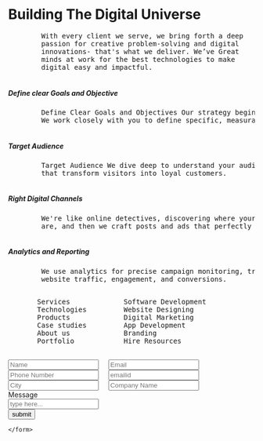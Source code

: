 <!DOCTYPE html>
<html lang="en">
<head>
<meta charset="UTF-8">
<meta name="viewport" content="width=device-width, initial-scale=1.0">
<title>Styled Rectangle</title>
<style>
    .styled-rectangle {
        width: 1920px;
        height: 851px;
        top: 2px;
        border-radius: 50px;
        background-color: dark blue;
        opacity: 0.06;
    }
</style>
   <h1>Building The Digital Universe</h1>
    <pre>
        With every client we serve, we bring forth a deep
        passion for creative problem-solving and digital
        innovations- that's what we deliver. We’ve Great
        minds at work for the best technologies to make
        digital easy and impactful.

</pre>
    <h5>
        Define clear Goals and Objective
    </h5>
    <pre>
        Define Clear Goals and Objectives Our strategy begins with a crystal-clear roadmap.
        We work closely with you to define specific, measurable, & achievable goals.
    </pre>
             <h5>
                 Target Audience
             </h5>
    <pre>
        Target Audience We dive deep to understand your audience, forging connections
        that transform visitors into loyal customers.
    </pre>
             <h5>Right Digital Channels</h5>
    <pre>
        We're like online detectives, discovering where your customers
        are, and then we craft posts and ads that perfectly fit.
    </pre>
             <h5>Analytics and Reporting</h5>
    <pre>
        We use analytics for precise campaign monitoring, tracking
        website traffic, engagement, and conversions.
    </pre>
   <pre>
       Services             Software Development            Contact us
       Technologies         Website Designing               Career
       Products             Digital Marketing               Client terminal
       Case studies         App Development                 Employee login
       About us             Branding
       Portfolio            Hire Resources
   </pre>
    <form method="POST">
        <input type="text" name="t1" value="" placeholder="Name">  &nbsp &nbsp
        <input type="emailid" name="t2" value="" placeholder="Email"> <br>
        <input type="phoneno" name="t3" value="" placeholder="Phone Number"> &nbsp &nbsp
        <input type="emailid" name="t4" value="" placeholder="emailid"> <br>
        <input type="text" name="t1" value="" placeholder="City">  &nbsp &nbsp
        <input type="city" name="t2" value="" placeholder="Company Name"> <br>
        <td colspan="3"> Message <br> </td>
        <input type="message"name="t7" value="" placeholder="type here..."> <br>
        <input type="submit" value="submit" > <br>


    </form>

</head>
<body>

<div class="styled-rectangle"></div>

</body>
</html>
